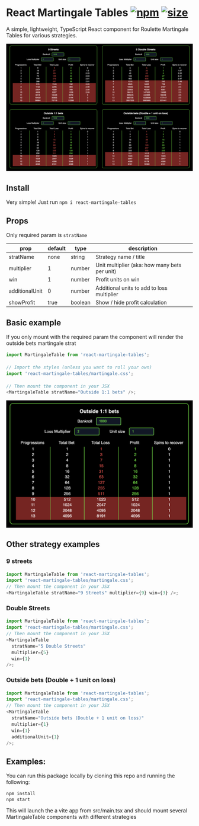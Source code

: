 # React Martingale Tables [![npm](https://img.shields.io/npm/v/react-martingale-tables.svg)](https://www.npmjs.com/package/react-martingale-tables) [![size](https://img.shields.io/bundlephobia/minzip/react-martingale-tables)](https://www.npmjs.com/package/react-martingale-tables)

A simple, lightweight, TypeScript React component for Roulette Martingale Tables for various strategies.

![Examples](/src/assets/allTables.png)

## Install

Very simple! Just run `npm i react-martingale-tables`

## Props

Only required param is `stratName`

| prop           | default | type    | description                                   |
| -------------- | ------- | ------- | --------------------------------------------- |
| stratName      | none    | string  | Strategy name / title                         |
| multiplier     | 1       | number  | Unit multiplier (aka: how many bets per unit) |
| win            | 1       | number  | Profit units on win                           |
| additionalUnit | 0       | number  | Additional units to add to loss multiplier    |
| showProfit     | true    | boolean | Show / hide profit calculation                |

## Basic example

If you only mount with the required param the component will render the outside bets martingale strat

```javascript
import MartingaleTable from 'react-martingale-tables';

// Import the styles (unless you want to roll your own)
import 'react-martingale-tables/martingale.css';

// Then mount the component in your JSX
<MartingaleTable stratName="Outside 1:1 bets" />;
```

![Basic Example](/src/assets/basicExample.png)

## Other strategy examples

### 9 streets

```javascript
import MartingaleTable from 'react-martingale-tables';
import 'react-martingale-tables/martingale.css';
// Then mount the component in your JSX
<MartingaleTable stratName="9 Streets" multiplier={9} win={3} />;
```

### Double Streets

```javascript
import MartingaleTable from 'react-martingale-tables';
import 'react-martingale-tables/martingale.css';
// Then mount the component in your JSX
<MartingaleTable
  stratName="5 Double Streets"
  multiplier={5}
  win={1}
/>;
```

### Outside bets (Double + 1 unit on loss)

```javascript
import MartingaleTable from 'react-martingale-tables';
import 'react-martingale-tables/martingale.css';
// Then mount the component in your JSX
<MartingaleTable
  stratName="Outside bets (Double + 1 unit on loss)"
  multiplier={1}
  win={1}
  additionalUnit={1}
/>;
```

## Examples:

You can run this package locally by cloning this repo and running the following:

```
npm install
npm start
```

This will launch the a vite app from src/main.tsx and should mount several MartingaleTable components with different strategies
